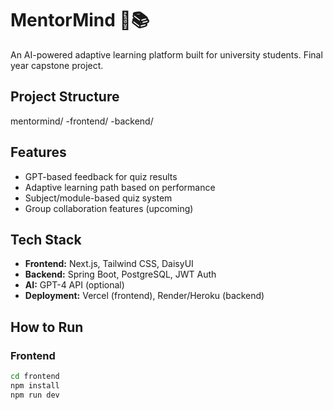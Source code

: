 # MentorMind 🧠📚

An AI-powered adaptive learning platform built for university students. Final year capstone project.

## Project Structure

mentormind/
 -frontend/ 
 -backend/


## Features

- GPT-based feedback for quiz results
- Adaptive learning path based on performance
- Subject/module-based quiz system
- Group collaboration features (upcoming)

## Tech Stack

- **Frontend:** Next.js, Tailwind CSS, DaisyUI
- **Backend:** Spring Boot, PostgreSQL, JWT Auth
- **AI:** GPT-4 API (optional)
- **Deployment:** Vercel (frontend), Render/Heroku (backend)

## How to Run

### Frontend
```bash
cd frontend
npm install
npm run dev

